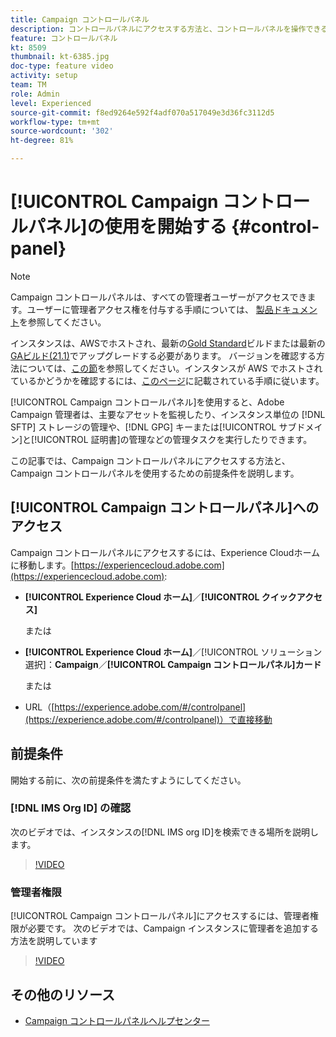 ```yaml
---
title: Campaign コントロールパネル
description: コントロールパネルにアクセスする方法と、コントロールパネルを操作できるようになるための前提条件を説明します。
feature: コントロールパネル
kt: 8509
thumbnail: kt-6385.jpg
doc-type: feature video
activity: setup
team: TM
role: Admin
level: Experienced
source-git-commit: f8ed9264e592f4adf070a517049e3d36fc3112d5
workflow-type: tm+mt
source-wordcount: '302'
ht-degree: 81%

---
```


# [!UICONTROL Campaign コントロールパネル]の使用を開始する {#control-panel}

>[!NOTE]
>
> Campaign コントロールパネルは、すべての管理者ユーザーがアクセスできます。ユーザーに管理者アクセス権を付与する手順については、 [製品ドキュメント](https://experienceleague.adobe.com/docs/control-panel/using/discover-control-panel/managing-permissions.html?lang=jp#discover-control-panel)を参照してください。
>
> インスタンスは、AWSでホストされ、最新の[Gold Standard](https://experienceleague.adobe.com/docs/campaign-classic/using/release-notes/gs-release/gs-overview.html?lang=ja)ビルドまたは最新の[GAビルド(21.1)](https://experienceleague.adobe.com/docs/campaign-classic/using/release-notes/latest-release.html?lang=ja#release-notes)でアップグレードする必要があります。 バージョンを確認する方法については、[この節](https://experienceleague.adobe.com/docs/campaign-classic/using/getting-started/starting-with-adobe-campaign/launching-adobe-campaign.html?lang=ja#getting-your-campaign-version)を参照してください。インスタンスが AWS でホストされているかどうかを確認するには、[このページ](https://experienceleague.adobe.com/docs/control-panel/using/faq.html?lang=ja)に記載されている手順に従います。

[!UICONTROL Campaign コントロールパネル]を使用すると、Adobe Campaign 管理者は、主要なアセットを監視したり、インスタンス単位の [!DNL SFTP] ストレージの管理や、[!DNL GPG] キーまたは[!UICONTROL サブドメイン]と[!UICONTROL 証明書]の管理などの管理タスクを実行したりできます。

この記事では、Campaign コントロールパネルにアクセスする方法と、Campaign コントロールパネルを使用するための前提条件を説明します。

## [!UICONTROL Campaign コントロールパネル]へのアクセス

Campaign コントロールパネルにアクセスするには、Experience Cloudホームに移動します。[https://experiencecloud.adobe.com](https://experiencecloud.adobe.com):

* **[!UICONTROL Experience Cloud ホーム]**／**[!UICONTROL クイックアクセス]**

   または
* **[!UICONTROL Experience Cloud ホーム]**／[!UICONTROL ソリューション選択]：**Campaign**／**[!UICONTROL Campaign コントロールパネル]カード**

   または

* URL（[https://experience.adobe.com/#/controlpanel](https://experience.adobe.com/#/controlpanel)）で直接移動

## 前提条件

開始する前に、次の前提条件を満たすようにしてください。

### [!DNL IMS Org ID] の確認

次のビデオでは、インスタンスの[!DNL IMS org ID]を検索できる場所を説明します。

>[!VIDEO](https://video.tv.adobe.com/v/27183?quality=12)

### 管理者権限

[!UICONTROL Campaign コントロールパネル]にアクセスするには、管理者権限が必要です。
次のビデオでは、Campaign インスタンスに管理者を追加する方法を説明しています

>[!VIDEO](https://video.tv.adobe.com/v/27147?quality=12)

## その他のリソース

* [Campaign コントロールパネルヘルプセンター](https://experienceleague.adobe.com/docs/control-panel/using/control-panel-home.html?lang=ja)
